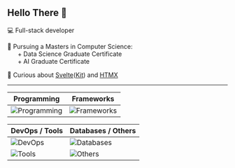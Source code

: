 ## Hello There 🤙

💻 Full-stack developer  

🐃 Pursuing a Masters in Computer Science:  
&nbsp;&nbsp;&nbsp;&nbsp;&nbsp;&nbsp;+&nbsp;Data Science Graduate Certificate  
&nbsp;&nbsp;&nbsp;&nbsp;&nbsp;&nbsp;+&nbsp;AI Graduate Certificate  

🤔 Curious about [Svelte](https://svelte.dev/)([Kit](https://kit.svelte.dev/)) and [HTMX](https://htmx.org/)

---

| Programming                                                                                | Frameworks                                                                                                     |
|--------------------------------------------------------------------------------------------|----------------------------------------------------------------------------------------------------------------|
| ![Programming](https://skillicons.dev/icons?i=java,python,ruby,r,html,css,js,ts&perline=4) | ![Frameworks](https://skillicons.dev/icons?i=react,svelte,rails,spring,tailwind,fastapi,jquery,vite&perline=4) |

| DevOps / Tools                                                     | Databases / Others                                                    |
|--------------------------------------------------------------------|-----------------------------------------------------------------------|
| ![DevOps](https://skillicons.dev/icons?i=git,github,aws,docker)    | ![Databases](https://skillicons.dev/icons?i=cassandra,mysql,postgres) |
| ![Tools](https://skillicons.dev/icons?i=idea,vscode,sublime,maven) | ![Others](https://skillicons.dev/icons?i=md,obsidian,figma)           |
